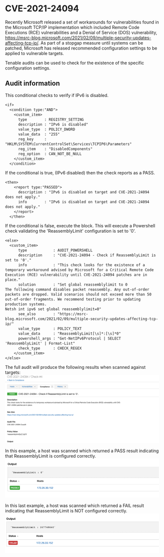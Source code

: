 # CVE-2021-24094
Recently Microsoft released a set of workarounds for vulnerabilities found in the Microsoft TCP/IP implementation which included Remote Code Executions (RCE) vulnerabilities and a Denial of Service (DOS) vulnerability, https://msrc-blog.microsoft.com/2021/02/09/multiple-security-updates-affecting-tcp-ip/. As part of a stopgap measure until systems can be patched, Microsoft has released recommended configuration settings to be applied to vulnerable targets.

Tenable audits can be used to check for the existence of the specific configuration settings.

## Audit information




This conditional checks to verify if IPv6 is disabled.

```
<if>
  <condition type:"AND">
    <custom_item>
      type        : REGISTRY_SETTING
      description : "IPv6 is disabled"
      value_type  : POLICY_DWORD
      value_data  : "255"
      reg_key     : "HKLM\SYSTEM\CurrentControlSet\Services\TCPIP6\Parameters"
      reg_item    : "DisabledComponents"
      reg_option  : CAN_NOT_BE_NULL
    </custom_item>
  </condition>
```

If the conditional is true, (IPv6 disabled) then the check reports as a PASS.

```
<then>
    <report type:"PASSED">
      description : "IPv6 is disabled on target and CVE-2021-24094 does not apply."
      info        : "IPv6 is disabled on target and CVE-2021-24094 does not apply."
    </report>
  </then>
```

If the conditional is false, execute the <else></else> block. This will execute a Powershell check validating the 'ReassemblyLimit' configuration is set to '0'.
```
<else>
  <custom_item>
      type            : AUDIT_POWERSHELL
      description     : "CVE-2021-24094 - Check if ReassemblyLimit is set to '0'."
      info            : "This check looks for the existence of a temporary workaround advised by Microsoft for a Critical Remote Code Execution (RCE) vulnerability until CVE-2021-24094 patches are in place."
      solution        : "Set global reassemblylimit to 0
The following command disables packet reassembly. Any out-of-order packets are dropped. Valid scenarios should not exceed more than 50 out-of-order fragments. We recommend testing prior to updating production systems.
Netsh int ipv6 set global reassemblylimit=0"
      see_also        : "https://msrc-blog.microsoft.com/2021/02/09/multiple-security-updates-affecting-tcp-ip/"
      value_type      : POLICY_TEXT
      value_data      : "ReassemblyLimit[\s]*:[\s]*0"
      powershell_args : "Get-NetIPv6Protocol | SELECT 'ReassemblyLimit' | Format-List"
      check_type      : CHECK_REGEX
    </custom_item>
</else>
```


The full audit will produce the following results when scanned against targets:
![Nessus 1](images/nessus1.png)

In this example, a host was scanned which returned a PASS result indicating that ReassemblyLimit is configured correctly.
![Nessus 2](images/nessus2.png)

In this last example, a host was scanned which returned a FAIL result indicating that ReassemblyLimit is NOT configured correctly.
![Nessus 3](images/nessus3.png)
